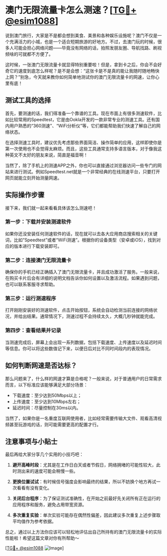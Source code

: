 # 澳门无限流量卡怎么测速？[[TG💪+ @esim1088](https://t.me/s/esim1088)]

说到澳门旅行，大家是不是都会想到美食、美景和各种娱乐设施呢？澳门不仅是一个充满活力的小城，也是一个适合短期旅游的好地方。不过，去澳门玩的时候，很多人可能会担心网络问题——毕竟没有网络的话，拍照发朋友圈、导航找路、刷视频啥的可就都不方便了。

这时候，一张澳门无限流量卡就显得特别重要啦！但是，拿到卡之后，你会不会好奇它的速度到底怎么样呢？是不是会想：“这张卡是不是真的能让我随时随地畅快上网？”别急，今天就来教你如何简单地测试你的澳门无限流量卡的网速，让你心里有底！

## 测试工具的选择

首先，要测速的话，我们得准备一个靠谱的工具。现在市面上有很多测速软件，比如比较常用的Speedtest，它是由Ookla开发的一款非常专业的测速工具。还有国内用户熟悉的“360测速”、“WiFi分析仪”等，它们都能帮助我们快速了解自己的网络状态。

在选择测速工具时，建议优先考虑那些界面简洁、操作简单的应用，这样即使你是第一次使用也不会觉得太麻烦。而且，这些工具通常支持多语言版本，对于像我这种英文不太好的朋友来说，简直是福音啊！

当然了，除了手机上的测速APP之外，你也可以直接通过浏览器访问一些专门的网站来进行测试。例如Speedtest.net就是一个非常经典的在线测速平台，只要打开网页就能立刻开始测量网速。

## 实际操作步骤

接下来，我们就一起来看看具体该怎么测速吧！

### 第一步：下载并安装测速软件

如果你还没安装任何测速软件的话，现在就可以去各大应用商店搜索相关的关键词，比如“Speedtest”或者“WiFi测速”。根据你的设备类型（安卓或iOS），找到对应的版本进行下载安装即可。

### 第二步：连接澳门无限流量卡

确保你的手机已经正确插入了澳门无限流量卡，并且成功激活了服务。一般来说，在购买卡片后会有详细的说明文档告诉你如何设置以及激活流程。如果遇到问题，也可以联系客服寻求帮助。

### 第三步：运行测速程序

打开刚刚安装好的测速软件，点击开始按钮，系统会自动检测当前连接的网络状况，并给出结果。通常情况下，测速过程不会持续太久，大概几秒钟就能完成。

### 第四步：查看结果并记录

当测速完成后，屏幕上会出现一系列数据，包括下载速度、上传速度以及延迟时间等信息。你可以将这些数值记下来，以便日后对比不同时间段内的表现情况。

## 如何判断网速是否达标？

那么问题来了，什么样的网速才算是合格呢？一般来说，对于普通用户的日常需求而言，以下标准应该能够满足大部分场景：

- 下载速度：至少达到50Mbps以上；
- 上传速度：至少达到10Mbps左右；
- 延迟时间：尽量控制在30ms以内。

当然了，如果你是一名重度互联网使用者，比如经常需要传输大文件、观看高清视频甚至玩游戏的话，则可能需要更高的配置才行。

## 注意事项与小贴士

最后再给大家分享几个实用的小技巧吧：

1. **避开高峰时段**：尤其是在工作日白天或者节假日，网络拥堵的可能性较大，此时测出来的速度可能会稍慢一些。
   
2. **更换位置试试**：有时候信号强度会影响最终的结果，所以不妨换个地方再试一次看看有没有变化。

3. **关闭后台程序**：为了保证测试准确性，在开始之前最好先关闭所有正在运行的应用程序和服务，避免占用带宽资源。

4. **多次重复实验**：单次实验可能存在偶然性偏差，因此建议多次重复上述步骤取平均值作为参考依据。

总之，通过以上方法你应该可以轻松地评估出自己所持有的澳门无限流量卡的实际性能啦！希望这篇文章对你有所帮助～

[[TG💪+ @esim1088](https://t.me/s/esim1088) ![Image](https://i.postimg.cc/4NQfJmqS/Snipaste-2025-05-13-00-14-12.png)]